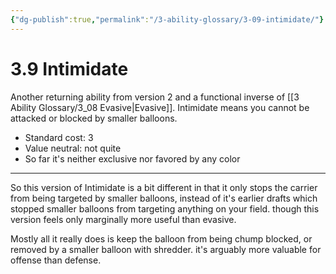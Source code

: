 ```yaml
---
{"dg-publish":true,"permalink":"/3-ability-glossary/3-09-intimidate/"}
---
```


# 3.9 Intimidate

Another returning ability from version 2 and a functional inverse of [[3 Ability Glossary/3_08 Evasive\|Evasive]]. Intimidate means you cannot be attacked or blocked by smaller balloons.

- Standard cost: 3
- Value neutral: not quite
- So far it's neither exclusive nor favored by any color
---
So this version of Intimidate is a bit different in that it only stops the carrier from being targeted by smaller balloons, instead of it's earlier drafts which stopped smaller balloons from targeting anything on your field. though this version feels only marginally more useful than evasive.

Mostly all it really does is keep the balloon from being chump blocked, or removed by a smaller balloon with shredder. it's arguably more valuable for offense than defense.
